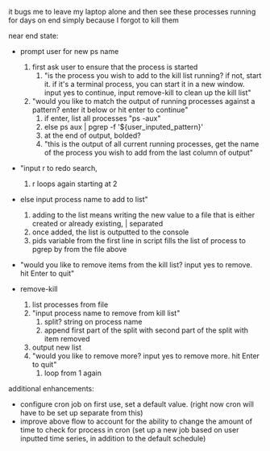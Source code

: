 it bugs me to leave my laptop alone and then see these processes running for days on end simply because I forgot to kill them

near end state:

- prompt user for new ps name
  1. first ask user to ensure that the process is started
     1. "is the process you wish to add to the kill list running? if not, start it. if it's a terminal process, you can start it in a new window. input yes to continue, input remove-kill to clean up the kill list"
  2. "would you like to match the output of running processes against a pattern? enter it below or hit enter to continue"
     1. if enter, list all processes "ps -aux"
     2. else ps aux | pgrep -f '${user_inputed_pattern}'
     3. at the end of output, bolded?
     4. "this is the output of all current running processes, get the name of the process you wish to add from the last column of output"
- "input r to redo search,
  1. r loops again starting at 2
- else input process name to add to list"
  1.  adding to the list means writing the new value to a file that is either created or already existing, | separated
  2.  once added, the list is outputted to the console
  3.  pids variable from the first line in script fills the list of process to pgrep by from the file above
- "would you like to remove items from the kill list? input yes to remove. hit Enter to quit"

- remove-kill
  1. list processes from file
  2. "input process name to remove from kill list"
     1. split? string on process name
     2. append first part of the split with second part of the split with item removed
  3. output new list
  4. "would you like to remove more? input yes to remove more. hit Enter to quit"
     1. loop from 1 again

additional enhancements:

- configure cron job on first use, set a default value. (right now cron will have to be set up separate from this)
- improve above flow to account for the ability to change the amount of time to check for process in cron (set up a new job based on user inputted time series, in addition to the default schedule)
